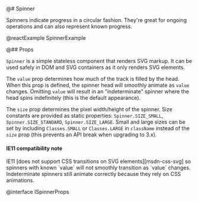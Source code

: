 @# Spinner

Spinners indicate progress in a circular fashion. They're great for ongoing
operations and can also represent known progress.

@reactExample SpinnerExample

@## Props

`Spinner` is a simple stateless component that renders SVG markup. It can be
used safely in DOM and SVG containers as it only renders SVG elements.

The `value` prop determines how much of the track is filled by the head. When
this prop is defined, the spinner head will smoothly animate as `value`
changes. Omitting `value` will result in an "indeterminate" spinner where the
head spins indefinitely (this is the default appearance).

The `size` prop determines the pixel width/height of the spinner. Size constants
are provided as static properties: `Spinner.SIZE_SMALL`,
`Spinner.SIZE_STANDARD`, `Spinner.SIZE_LARGE`. Small and large sizes can be set
by including `Classes.SMALL` or `Classes.LARGE` in `className` instead of the
`size` prop (this prevents an API break when upgrading to 3.x).

<div class="@ns-callout @ns-intent-warning @ns-icon-warning-sign">
    <h4 class="@ns-heading">IE11 compatibility note</h4>
    IE11 [does not support CSS transitions on SVG elements][msdn-css-svg] so spinners with known
    `value` will not smoothly transition as `value` changes. Indeterminate spinners still animate
    correctly because they rely on CSS animations.
</div>

[msdn-css-svg]: https://developer.microsoft.com/en-us/microsoft-edge/platform/status/csstransitionsforsvgelements/?q=svg

@interface ISpinnerProps
